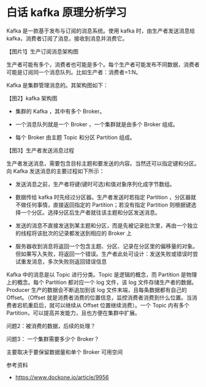 # 白话 kafka 原理分析学习

Kafka 是一款基于发布与订阅的消息系统。使用 kafka 时，由生产者发送消息给kafka，消费者订阅了消息，接收到消息并消费它。

【图片1】生产订阅消息架构图

生产者可能有多个，消费者也可能是多个。每个生产者可能发布不同数据，消费者可能是订阅同一个消息队列。比如生产者：消费者=1:N。

Kafka 是集群管理消息的。其架构图如下：

【图2】kafka 架构图

- 集群的 Kafka ，其中有多个 Broker。

- 一个消息队列就是一个 Broker ，一个集群就是由多个 Broker 组成。

- 每个 Broker 由主题 Topic 和分区 Partition 组成。

【图3】生产者发送消息过程

生产者发送消息，需要包含目标主题和要发送的内容。当然还可以指定键和分区。向 Kafka 发送消息的主要过程如下所示：

- 发送消息之前，生产者将键(键时可选)和值对象序列化成字节数组。

- 数据传给 kafka 时先经过分区器。生产者发送时若指定 Partition ，分区器就不做任何事情，直接返回指定的 Partition；若没有指定 Partition 则根据键选择一个分区。选择分区后生产者就往该主题和分区发送消息。

- 发送的消息不直接发送到某主题和分区，而是先被记录批次里，再由一个独立的线程将该批次的记录都发送到相应的 Broker 上

- 服务器收到消息将返回一个包含主题、分区、记录在分区里的偏移量的对象。但如果写入失败，将返回一个错误。生产者此处可设计：发送失败或错误时尝试重发消息，多次失败则返回错误信息

Kafka 中的消息是以 Topic 进行分类。Topic 是逻辑的概念，而 Partition 是物理上的概念。每个 Partition 都对应一个 log 文件，该 log 文件存储生产者的数据。Producer 生产的数据会不断追加到该 log 文件末端，且每条数据都有自己的 Offset。（Offset 就是消费者消费的位置信息，监控消费者消费到什么位置。当消费者宕机重启后，就可以继续从 Offset 位置继续消费）。一个 Topic 内有多个 Partition，可以提高并发能力，且也方便在集群中扩展。

问题2：被消费的数据，后续的处理？

问题3： 一个集群需要多少个 Broker？

主要取决于要保留数据量和单个 Broker 可用空间

参考资料

- https://www.dockone.io/article/9956